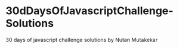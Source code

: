 # 30dDaysOfJavascriptChallenge-Solutions
30 days of javascript challenge solutions by Nutan Mutakekar
